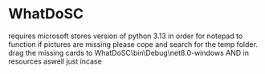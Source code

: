 # WhatDoSC
 requires microsoft stores version of python 3.13 in order for notepad to function
 if pictures are missing please cope and search for the temp folder. drag the missing cards to WhatDoSC\bin\Debug\net8.0-windows AND in resources aswell just incase
